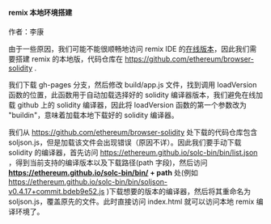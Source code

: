 #### remix 本地环境搭建

作者：李康

由于一些原因，我们可能不能很顺畅地访问 remix IDE 的[在线版本](https://remix.ethereum.org/)，因此我们需要搭建 remix 的本地版，代码仓库在 https://github.com/ethereum/browser-solidity .

我们下载 gh-pages 分支，然后修改 build/app.js 文件，找到调用 loadVersion 函数的位置，此函数用于自动加载选择好的 solidity 编译器版本，我们避免在线加载 github 上的 solidity 编译器，因此将 loadVersion 函数的第一个参数改为 "buildin"，意味着加载本地下载好的 solidity 编译器。

我们从 https://github.com/ethereum/browser-solidity 处下载的代码仓库包含 soljson.js，但是加载该文件会出现错误（原因不详）。因此我们要手动下载 solidity 的编译器，首先访问 https://ethereum.github.io/solc-bin/bin/list.json ，得到当前支持的编译版本以及下载路径(path 字段)，然后访问 **https://ethereum.github.io/solc-bin/bin/ + path** 处(例如 https://ethereum.github.io/solc-bin/bin/soljson-v0.4.17+commit.bdeb9e52.js )下载想要的版本的编译器，然后将其重命名为 soljson.js，覆盖原先的文件。此时直接访问 index.html 就可以访问本地 remix 编译环境了。
